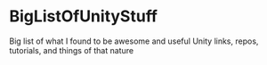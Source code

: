 # BigListOfUnityStuff
Big list of what I found to be awesome and useful Unity links, repos, tutorials, and things of that nature
